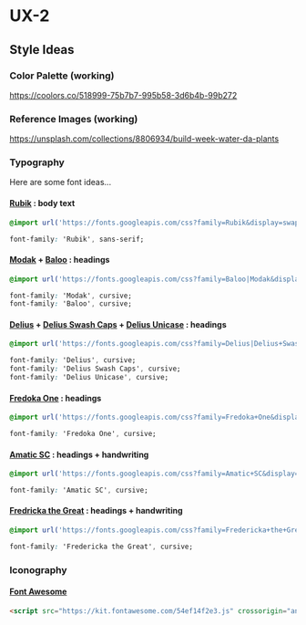 # UX-2

## Style Ideas

### Color Palette (working)

<https://coolors.co/518999-75b7b7-995b58-3d6b4b-99b272>

### Reference Images (working)

<https://unsplash.com/collections/8806934/build-week-water-da-plants>

### Typography

Here are some font ideas...

#### [Rubik](https://fonts.google.com/specimen/Rubik) : body text

```css
@import url('https://fonts.googleapis.com/css?family=Rubik&display=swap');

font-family: 'Rubik', sans-serif;
```

#### [Modak](https://fonts.google.com/specimen/Modak) + [Baloo](https://fonts.google.com/specimen/Baloo) : headings

```css
@import url('https://fonts.googleapis.com/css?family=Baloo|Modak&display=swap');

font-family: 'Modak', cursive;
font-family: 'Baloo', cursive;
```

#### [Delius](https://fonts.google.com/specimen/Delius) + [Delius Swash Caps](https://fonts.google.com/specimen/Delius+Swash+Caps) + [Delius Unicase](https://fonts.google.com/specimen/Delius+Unicase) : headings

```css
@import url('https://fonts.googleapis.com/css?family=Delius|Delius+Swash+Caps|Delius+Unicase&display=swap');

font-family: 'Delius', cursive;
font-family: 'Delius Swash Caps', cursive;
font-family: 'Delius Unicase', cursive;
```

#### [Fredoka One](https://fonts.google.com/specimen/Fredoka+One) : headings

```css
@import url('https://fonts.googleapis.com/css?family=Fredoka+One&display=swap');

font-family: 'Fredoka One', cursive;
```

#### [Amatic SC](https://fonts.google.com/specimen/Amatic+SC) : headings + handwriting

```css
@import url('https://fonts.googleapis.com/css?family=Amatic+SC&display=swap');

font-family: 'Amatic SC', cursive;
```

#### [Fredricka the Great](https://fonts.google.com/specimen/Fredericka+the+Great) : headings + handwriting

```css
@import url('https://fonts.googleapis.com/css?family=Fredericka+the+Great&display=swap');

font-family: 'Fredericka the Great', cursive;
```

### Iconography

#### [Font Awesome](https://fontawesome.com/kits/54ef14f2e3/use)

```html
<script src="https://kit.fontawesome.com/54ef14f2e3.js" crossorigin="anonymous"></script>
```
